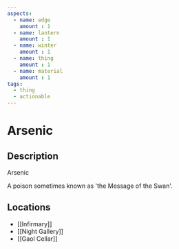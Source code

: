 ```yaml
---
aspects: 
  - name: edge
    amount : 1
  - name: lantern
    amount : 1
  - name: winter
    amount : 1
  - name: thing
    amount : 1
  - name: material
    amount : 1
tags:
  - thing
  - actionable
---
```


# Arsenic

## Description
Arsenic

A poison sometimes known as 'the Message of the Swan'.
## Locations
- [[Infirmary]]
- [[Night Gallery]]
- [[Gaol Cellar]]